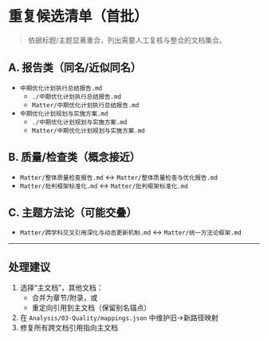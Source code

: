 # 重复候选清单（首批）

> 依据标题/主题显著重合，列出需要人工复核与整合的文档集合。

## A. 报告类（同名/近似同名）

- `中期优化计划执行总结报告.md`
  - `./中期优化计划执行总结报告.md`
  - `Matter/中期优化计划执行总结报告.md`
- `中期优化计划规划与实施方案.md`
  - `./中期优化计划规划与实施方案.md`
  - `Matter/中期优化计划规划与实施方案.md`

## B. 质量/检查类（概念接近）

- `Matter/整体质量检查报告.md` ↔ `Matter/整体质量检查与优化报告.md`
- `Matter/批判框架标准化.md` ↔ `Matter/批判框架标准化.md`

## C. 主题方法论（可能交叠）

- `Matter/跨学科交叉引用深化与动态更新机制.md` ↔ `Matter/统一方法论框架.md`

---

## 处理建议

1. 选择“主文档”，其他文档：
   - 合并为章节/附录，或
   - 重定向引用到主文档（保留别名锚点）
2. 在 `Analysis/03-Quality/mappings.json` 中维护旧→新路径映射
3. 修复所有跨文档引用指向主文档
